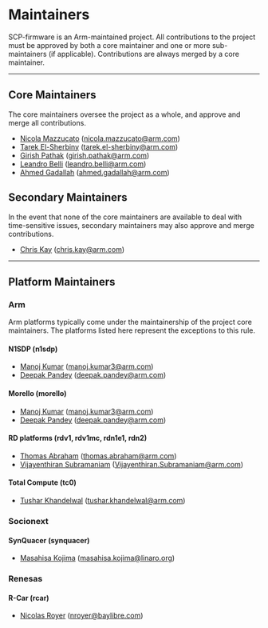 # Maintainers

SCP-firmware is an Arm-maintained project. All contributions to the project must
be approved by both a core maintainer and one or more sub-maintainers (if
applicable). Contributions are always merged by a core maintainer.

---

## Core Maintainers

The core maintainers oversee the project as a whole, and approve and merge all
contributions.

- [Nicola Mazzucato](https://github.com/nicola-mazzucato-arm) (nicola.mazzucato@arm.com)
- [Tarek El-Sherbiny](https://github.com/tarek-arm) (tarek.el-sherbiny@arm.com)
- [Girish Pathak](https://github.com/girishpathak) (girish.pathak@arm.com)
- [Leandro Belli](https://github.com/leandro-arm) (leandro.belli@arm.com)
- [Ahmed Gadallah](https://github.com/AhmedImbabyGadallah) (ahmed.gadallah@arm.com)

## Secondary Maintainers

In the event that none of the core maintainers are available to deal with
time-sensitive issues, secondary maintainers may also approve and merge
contributions.

- [Chris Kay](https://github.com/CJKay) (chris.kay@arm.com)

---

## Platform Maintainers

### Arm

Arm platforms typically come under the maintainership of the project core
maintainers. The platforms listed here represent the exceptions to this rule.

#### N1SDP (n1sdp)

- [Manoj Kumar](https://github.com/manojkumar-arm) (manoj.kumar3@arm.com)
- [Deepak Pandey](https://github.com/deepan02) (deepak.pandey@arm.com)

#### Morello (morello)

- [Manoj Kumar](https://github.com/manojkumar-arm) (manoj.kumar3@arm.com)
- [Deepak Pandey](https://github.com/deepan02) (deepak.pandey@arm.com)

#### RD platforms (rdv1, rdv1mc, rdn1e1, rdn2)

- [Thomas Abraham](https://github.com/omasab) (thomas.abraham@arm.com)
- [Vijayenthiran Subramaniam](https://github.com/vijayenthiran-arm) (Vijayenthiran.Subramaniam@arm.com)

#### Total Compute (tc0)

- [Tushar Khandelwal](https://github.com/tusharkhandelwal2) (tushar.khandelwal@arm.com)

### Socionext

#### SynQuacer (synquacer)

- [Masahisa Kojima](https://github.com/masahisak) (masahisa.kojima@linaro.org)

### Renesas

#### R-Car (rcar)

- [Nicolas Royer](https://github.com/n-royer) (nroyer@baylibre.com)
